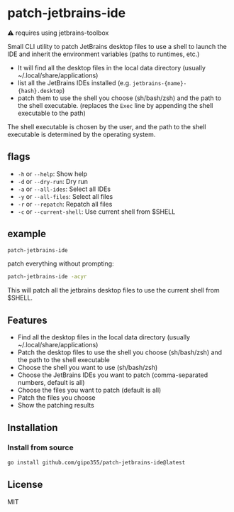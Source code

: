 # patch-jetbrains-ide

⚠ requires using jetbrains-toolbox

Small CLI utility to patch JetBrains desktop files to use a shell to launch the IDE and inherit the environment variables (paths to runtimes, etc.)

- It will find all the desktop files in the local data directory (usually ~/.local/share/applications)
- list all the JetBrains IDEs installed (e.g. `jetbrains-{name}-{hash}.desktop`)
- patch them to use the shell you choose (sh/bash/zsh) and the path to the shell executable. (replaces the `Exec` line by appending the shell executable to the path)

The shell executable is chosen by the user, and the path to the shell executable is determined by the operating system.

## flags

- `-h` or `--help`: Show help
- `-d` or `--dry-run`: Dry run
- `-a` or `--all-ides`: Select all IDEs
- `-y` or `--all-files`: Select all files
- `-r` or `--repatch`: Repatch all files
- `-c` or `--current-shell`: Use current shell from $SHELL

## example

```bash
patch-jetbrains-ide
```

patch everything without prompting:

```bash
patch-jetbrains-ide -acyr
```

This will patch all the jetbrains desktop files to use the current shell from $SHELL.

## Features

- Find all the desktop files in the local data directory (usually ~/.local/share/applications)
- Patch the desktop files to use the shell you choose (sh/bash/zsh) and the path to the shell executable
- Choose the shell you want to use (sh/bash/zsh)
- Choose the JetBrains IDEs you want to patch (comma-separated numbers, default is all)
- Choose the files you want to patch (default is all)
- Patch the files you choose
- Show the patching results

## Installation

### Install from source

```bash
go install github.com/gipo355/patch-jetbrains-ide@latest
```

## License

MIT

